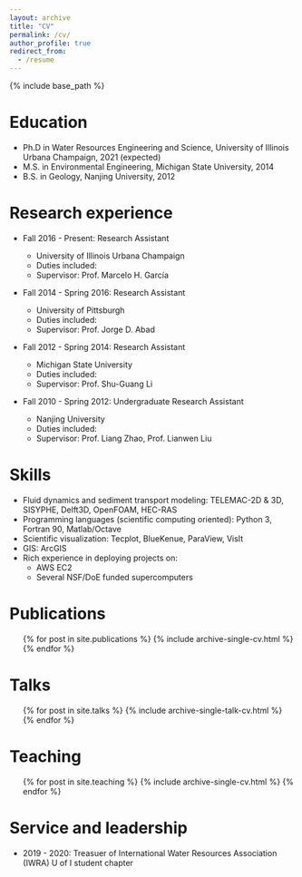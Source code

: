 ```yaml
---
layout: archive
title: "CV"
permalink: /cv/
author_profile: true
redirect_from:
  - /resume
---
```


{% include base_path %}

Education
======
* Ph.D in Water Resources Engineering and Science, University of Illinois Urbana Champaign, 2021 (expected)
* M.S. in Environmental Engineering, Michigan State University, 2014
* B.S. in Geology, Nanjing University, 2012

Research experience
======
* Fall 2016 - Present: Research Assistant
  * University of Illinois Urbana Champaign
  * Duties included: 
  * Supervisor: Prof. Marcelo H. García

* Fall 2014 - Spring 2016: Research Assistant
  * University of Pittsburgh
  * Duties included: 
  * Supervisor: Prof. Jorge D. Abad
  
* Fall 2012 - Spring 2014: Research Assistant
  * Michigan State University
  * Duties included: 
  * Supervisor: Prof. Shu-Guang Li
  
* Fall 2010 - Spring 2012: Undergraduate Research Assistant
  * Nanjing University
  * Duties included: 
  * Supervisor: Prof. Liang Zhao, Prof. Lianwen Liu
  
Skills
======
* Fluid dynamics and sediment transport modeling: TELEMAC-2D & 3D, SISYPHE, Delft3D, OpenFOAM, HEC-RAS
* Programming languages (scientific computing oriented): Python 3, Fortran 90, Matlab/Octave
* Scientific visualization: Tecplot, BlueKenue, ParaView, VisIt
* GIS: ArcGIS
* Rich experience in deploying projects on: 
  * AWS EC2
  * Several NSF/DoE funded supercomputers

Publications
======
  <ul>{% for post in site.publications %}
    {% include archive-single-cv.html %}
  {% endfor %}</ul>
  
Talks
======
  <ul>{% for post in site.talks %}
    {% include archive-single-talk-cv.html %}
  {% endfor %}</ul>
  
Teaching
======
  <ul>{% for post in site.teaching %}
    {% include archive-single-cv.html %}
  {% endfor %}</ul>
  
Service and leadership
======
* 2019 - 2020: Treasuer of International Water Resources Association (IWRA) U of I student chapter
